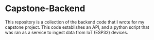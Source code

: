 # Capstone-Backend
This repository is a collection of the backend code that I wrote for my capstone project. This code establishes an API, and a python script that was ran as a service to ingest data from IoT (ESP32) devices. 
